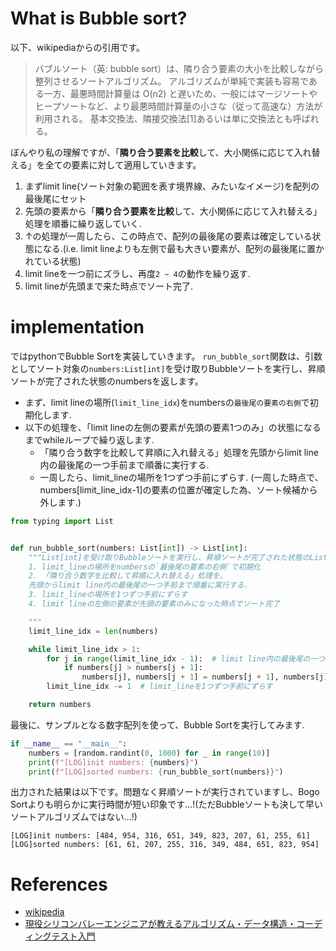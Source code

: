 <!-- title: pythonでアルゴリズムとデータ構造の練習~ ソートアルゴリズム②Bubble Sort-->

# What is Bubble sort?

以下、wikipediaからの引用です。

> バブルソート（英: bubble sort）は、隣り合う要素の大小を比較しながら整列させるソートアルゴリズム。
> アルゴリズムが単純で実装も容易である一方、最悪時間計算量は O(n2) と遅いため、一般にはマージソートやヒープソートなど、より最悪時間計算量の小さな（従って高速な）方法が利用される。
> 基本交換法、隣接交換法[1]あるいは単に交換法とも呼ばれる。

ぼんやり私の理解ですが、「**隣り合う要素を比較**して、大小関係に応じて入れ替える」を全ての要素に対して適用していきます。

1. まずlimit line(ソート対象の範囲を表す境界線、みたいなイメージ)を配列の最後尾にセット
2. 先頭の要素から「**隣り合う要素を比較**して、大小関係に応じて入れ替える」処理を順番に繰り返していく.
3. ↑の処理が一周したら、この時点で、配列の最後尾の要素は確定している状態になる.(i.e. limit lineよりも左側で最も大きい要素が、配列の最後尾に置かれている状態)
4. limit lineを一つ前にズラし、再度`2 ~ 4`の動作を繰り返す.
5. limit lineが先頭まで来た時点でソート完了.

# implementation

ではpythonでBubble Sortを実装していきます。
`run_bubble_sort`関数は、引数としてソート対象の`numbers:List[int]`を受け取りBubbleソートを実行し、昇順ソートが完了された状態のnumbersを返します。

- まず、limit lineの場所(`limit_line_idx`)をnumbersの`最後尾の要素の右側`で初期化します.
- 以下の処理を、「limit lineの左側の要素が先頭の要素1つのみ」の状態になるまでwhileループで繰り返します.
  - 「隣り合う数字を比較して昇順に入れ替える」処理を先頭からlimit line内の最後尾の一つ手前まで順番に実行する.
  - 一周したら、limit_lineの場所を1つずつ手前にずらす. (一周した時点で、numbers[limit_line_idx-1]の要素の位置が確定した為、ソート候補から外します.)

```python
from typing import List


def run_bubble_sort(numbers: List[int]) -> List[int]:
    """List[int]を受け取りBubbleソートを実行し、昇順ソートが完了された状態のListを返す
    1. limit_lineの場所をnumbersの`最後尾の要素の右側`で初期化
    2. 「隣り合う数字を比較して昇順に入れ替える」処理を、
    先頭からlimit line内の最後尾の一つ手前まで順番に実行する.
    3. limit_lineの場所を1つずつ手前にずらす
    4. limit lineの左側の要素が先頭の要素のみになった時点でソート完了

    """
    limit_line_idx = len(numbers)

    while limit_line_idx > 1:
        for j in range(limit_line_idx - 1):  # limit line内の最後尾の一つ手前まで繰り返し
            if numbers[j] > numbers[j + 1]:
                numbers[j], numbers[j + 1] = numbers[j + 1], numbers[j]
        limit_line_idx -= 1  # limit_lineを1つずつ手前にずらす

    return numbers
```

最後に、サンプルとなる数字配列を使って、Bubble Sortを実行してみます.

```python
if __name__ == "__main__":
    numbers = [random.randint(0, 1000) for _ in range(10)]
    print(f"[LOG]init numbers: {numbers}")
    print(f"[LOG]sorted numbers: {run_bubble_sort(numbers)}")
```

出力された結果は以下です。問題なく昇順ソートが実行されていますし、Bogo Sortよりも明らかに実行時間が短い印象です...!(ただBubbleソートも決して早いソートアルゴリズムではない...!)

```
[LOG]init numbers: [484, 954, 316, 651, 349, 823, 207, 61, 255, 61]
[LOG]sorted numbers: [61, 61, 207, 255, 316, 349, 484, 651, 823, 954]
```

# References

- [wikipedia](https://ja.wikipedia.org/wiki/%E3%83%9C%E3%82%B4%E3%82%BD%E3%83%BC%E3%83%88)
- [現役シリコンバレーエンジニアが教えるアルゴリズム・データ構造・コーディングテスト入門](https://www.udemy.com/course/python-algo/)
